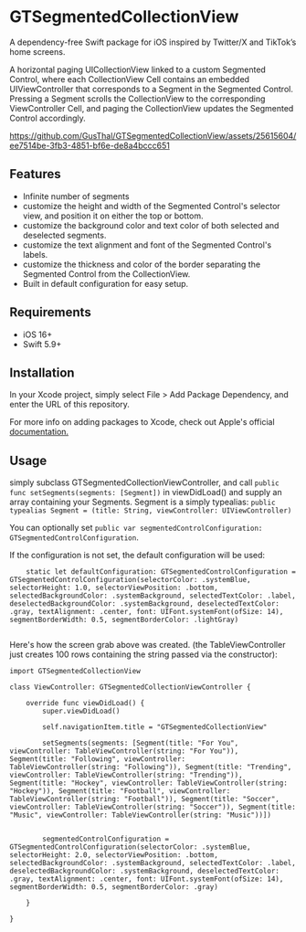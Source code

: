 # GTSegmentedCollectionView

A dependency-free Swift package for iOS inspired by Twitter/X and TikTok’s home screens. 

A horizontal paging UICollectionView linked to a custom Segmented Control, where each CollectionView Cell contains an embedded UIViewController that corresponds to a Segment in the Segmented Control. Pressing a Segment scrolls the CollectionView to the corresponding ViewController Cell, and paging the CollectionView updates the Segmented Control accordingly.


https://github.com/GusThal/GTSegmentedCollectionView/assets/25615604/ee7514be-3fb3-4851-bf6e-de8a4bccc651


## Features
- Infinite number of segments
- customize the height and width of the Segmented Control's selector view, and position it on either the top or bottom.
- customize the background color and text color of both selected and deselected segments.
- customize the text alignment and font of the Segmented Control's labels.
- customize the thickness and color of the border separating the Segmented Control from the CollectionView.
- Built in default configuration for easy setup.

## Requirements
- iOS 16+
- Swift 5.9+

## Installation

In your Xcode project, simply select File > Add Package Dependency, and enter the URL of this repository. 

For more info on adding packages to Xcode, check out Apple's official [documentation.](https://developer.apple.com/documentation/xcode/adding-package-dependencies-to-your-app)

## Usage

simply subclass GTSegmentedCollectionViewController, and call `public func setSegments(segments: [Segment])` in viewDidLoad() and supply an array containing your Segments. Segment is a simply typealias: `public typealias Segment = (title: String, viewController: UIViewController)`

You can optionally set `public var segmentedControlConfiguration: GTSegmentedControlConfiguration`.

If the configuration is not set, the default configuration will be used: 
```
    static let defaultConfiguration: GTSegmentedControlConfiguration = GTSegmentedControlConfiguration(selectorColor: .systemBlue, selectorHeight: 1.0, selectorViewPosition: .bottom, selectedBackgroundColor: .systemBackground, selectedTextColor: .label, deselectedBackgroundColor: .systemBackground, deselectedTextColor: .gray, textAlignment: .center, font: UIFont.systemFont(ofSize: 14), segmentBorderWidth: 0.5, segmentBorderColor: .lightGray)
    
```

Here's how the screen grab above was created. (the TableViewController just creates 100 rows containing the string passed via the constructor): 

```
import GTSegmentedCollectionView

class ViewController: GTSegmentedCollectionViewController {

    override func viewDidLoad() {
        super.viewDidLoad()
        
        self.navigationItem.title = "GTSegmentedCollectionView"
        
        setSegments(segments: [Segment(title: "For You", viewController: TableViewController(string: "For You")), Segment(title: "Following", viewController: TableViewController(string: "Following")), Segment(title: "Trending", viewController: TableViewController(string: "Trending")), Segment(title: "Hockey", viewController: TableViewController(string: "Hockey")), Segment(title: "Football", viewController: TableViewController(string: "Football")), Segment(title: "Soccer", viewController: TableViewController(string: "Soccer")), Segment(title: "Music", viewController: TableViewController(string: "Music"))])
        
        
        segmentedControlConfiguration = GTSegmentedControlConfiguration(selectorColor: .systemBlue, selectorHeight: 2.0, selectorViewPosition: .bottom, selectedBackgroundColor: .systemBackground, selectedTextColor: .label, deselectedBackgroundColor: .systemBackground, deselectedTextColor: .gray, textAlignment: .center, font: UIFont.systemFont(ofSize: 14), segmentBorderWidth: 0.5, segmentBorderColor: .gray)

    }

}
```
